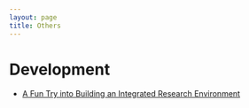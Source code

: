 ```yaml
---
layout: page
title: Others
---
```


# Development

- [A Fun Try into Building an Integrated Research Environment](https://skybluerw.github.io/2024/05/14/investment-research-environment.html)
